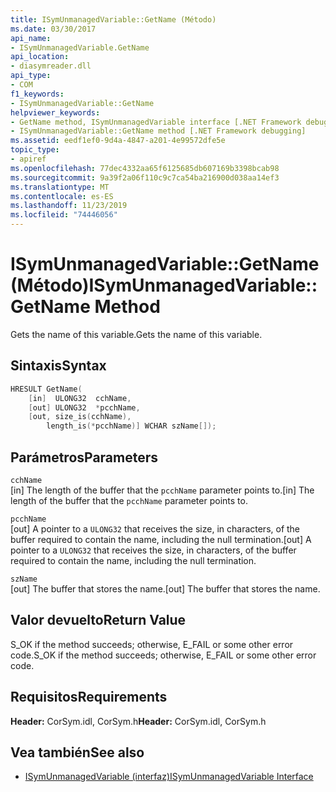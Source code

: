 ```yaml
---
title: ISymUnmanagedVariable::GetName (Método)
ms.date: 03/30/2017
api_name:
- ISymUnmanagedVariable.GetName
api_location:
- diasymreader.dll
api_type:
- COM
f1_keywords:
- ISymUnmanagedVariable::GetName
helpviewer_keywords:
- GetName method, ISymUnmanagedVariable interface [.NET Framework debugging]
- ISymUnmanagedVariable::GetName method [.NET Framework debugging]
ms.assetid: eedf1ef0-9d4a-4847-a201-4e99572dfe5e
topic_type:
- apiref
ms.openlocfilehash: 77dec4332aa65f6125685db607169b3398bcab98
ms.sourcegitcommit: 9a39f2a06f110c9c7ca54ba216900d038aa14ef3
ms.translationtype: MT
ms.contentlocale: es-ES
ms.lasthandoff: 11/23/2019
ms.locfileid: "74446056"
---
```

# <a name="isymunmanagedvariablegetname-method"></a><span data-ttu-id="e6e65-102">ISymUnmanagedVariable::GetName (Método)</span><span class="sxs-lookup"><span data-stu-id="e6e65-102">ISymUnmanagedVariable::GetName Method</span></span>
<span data-ttu-id="e6e65-103">Gets the name of this variable.</span><span class="sxs-lookup"><span data-stu-id="e6e65-103">Gets the name of this variable.</span></span>  
  
## <a name="syntax"></a><span data-ttu-id="e6e65-104">Sintaxis</span><span class="sxs-lookup"><span data-stu-id="e6e65-104">Syntax</span></span>  
  
```cpp  
HRESULT GetName(  
    [in]  ULONG32  cchName,  
    [out] ULONG32  *pcchName,  
    [out, size_is(cchName),  
        length_is(*pcchName)] WCHAR szName[]);  
```  
  
## <a name="parameters"></a><span data-ttu-id="e6e65-105">Parámetros</span><span class="sxs-lookup"><span data-stu-id="e6e65-105">Parameters</span></span>  
 `cchName`  
 <span data-ttu-id="e6e65-106">[in] The length of the buffer that the `pcchName` parameter points to.</span><span class="sxs-lookup"><span data-stu-id="e6e65-106">[in] The length of the buffer that the `pcchName` parameter points to.</span></span>  
  
 `pcchName`  
 <span data-ttu-id="e6e65-107">[out] A pointer to a `ULONG32` that receives the size, in characters, of the buffer required to contain the name, including the null termination.</span><span class="sxs-lookup"><span data-stu-id="e6e65-107">[out] A pointer to a `ULONG32` that receives the size, in characters, of the buffer required to contain the name, including the null termination.</span></span>  
  
 `szName`  
 <span data-ttu-id="e6e65-108">[out] The buffer that stores the name.</span><span class="sxs-lookup"><span data-stu-id="e6e65-108">[out] The buffer that stores the name.</span></span>  
  
## <a name="return-value"></a><span data-ttu-id="e6e65-109">Valor devuelto</span><span class="sxs-lookup"><span data-stu-id="e6e65-109">Return Value</span></span>  
 <span data-ttu-id="e6e65-110">S_OK if the method succeeds; otherwise, E_FAIL or some other error code.</span><span class="sxs-lookup"><span data-stu-id="e6e65-110">S_OK if the method succeeds; otherwise, E_FAIL or some other error code.</span></span>  
  
## <a name="requirements"></a><span data-ttu-id="e6e65-111">Requisitos</span><span class="sxs-lookup"><span data-stu-id="e6e65-111">Requirements</span></span>  
 <span data-ttu-id="e6e65-112">**Header:** CorSym.idl, CorSym.h</span><span class="sxs-lookup"><span data-stu-id="e6e65-112">**Header:** CorSym.idl, CorSym.h</span></span>  
  
## <a name="see-also"></a><span data-ttu-id="e6e65-113">Vea también</span><span class="sxs-lookup"><span data-stu-id="e6e65-113">See also</span></span>

- [<span data-ttu-id="e6e65-114">ISymUnmanagedVariable (interfaz)</span><span class="sxs-lookup"><span data-stu-id="e6e65-114">ISymUnmanagedVariable Interface</span></span>](../../../../docs/framework/unmanaged-api/diagnostics/isymunmanagedvariable-interface.md)
